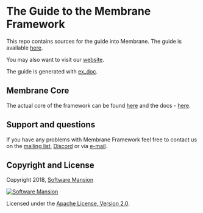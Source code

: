 # The Guide to the Membrane Framework

This repo contains sources for the guide into Membrane. The guide is available [here](https://membraneframework.org/guide).

You may also want to visit our [website](https://membraneframework.org).

The guide is generated with [ex_doc](https://github.com/elixir-lang/ex_doc).

## Membrane Core

The actual core of the framework can be found [here](https://github.com/membraneframework/membrane-core) and the docs - [here](https://hexdocs.pm/membrane_core/).

## Support and questions

If you have any problems with Membrane Framework feel free to contact us on the [mailing list](https://groups.google.com/forum/#!forum/membrane-framework), [Discord](https://discord.gg/nwnfVSY) or via [e-mail](mailto:info@membraneframework.org).

## Copyright and License

Copyright 2018, [Software Mansion](https://swmansion.com/?utm_source=git&utm_medium=readme&utm_campaign=membrane)

[![Software Mansion](https://logo.swmansion.com/logo?color=white&variant=desktop&width=200&tag=membrane-github)](
https://swmansion.com/?utm_source=git&utm_medium=readme&utm_campaign=membrane)

Licensed under the [Apache License, Version 2.0](LICENSE).
